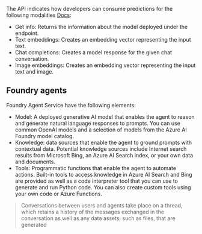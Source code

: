 The API indicates how developers can consume predictions for the following modalities [Docs](https://learn.microsoft.com/en-us/rest/api/aifoundry/modelinference/#modalities):

- Get info: Returns the information about the model deployed under the endpoint.
- Text embeddings: Creates an embedding vector representing the input text.
- Chat completions: Creates a model response for the given chat conversation.
- Image embeddings: Creates an embedding vector representing the input text and image.

## Foundry agents
Foundry Agent Service have the following elements:

- Model: A deployed generative AI model that enables the agent to reason and generate natural language responses to prompts. You can use common OpenAI models and a selection of models from the Azure AI Foundry model catalog.
- Knowledge: data sources that enable the agent to ground prompts with contextual data. Potential knowledge sources include Internet search results from Microsoft Bing, an Azure AI Search index, or your own data and documents.
- Tools: Programmatic functions that enable the agent to automate actions. Built-in tools to access knowledge in Azure AI Search and Bing are provided as well as a code interpreter tool that you can use to generate and run Python code. You can also create custom tools using your own code or Azure Functions.

> Conversations between users and agents take place on a thread, which retains a history of the messages exchanged in the conversation as well as any data assets, such as files, that are generated
